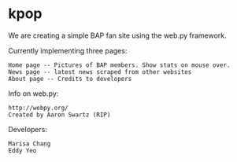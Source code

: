 kpop
====

We are creating a simple BAP fan site using the web.py framework.

Currently implementing three pages:

    Home page -- Pictures of BAP members. Show stats on mouse over.
    News page -- latest news scraped from other websites
    About page -- Credits to developers

Info on web.py:

    http://webpy.org/ 
    Created by Aaron Swartz (RIP)

Developers:

    Marisa Chang
    Eddy Yeo
